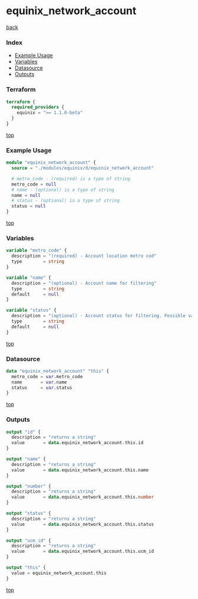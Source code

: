 # equinix_network_account

[back](../equinix.md)

### Index

- [Example Usage](#example-usage)
- [Variables](#variables)
- [Datasource](#datasource)
- [Outputs](#outputs)

### Terraform

```terraform
terraform {
  required_providers {
    equinix = ">= 1.1.0-beta"
  }
}
```

[top](#index)

### Example Usage

```terraform
module "equinix_network_account" {
  source = "./modules/equinix/d/equinix_network_account"

  # metro_code - (required) is a type of string
  metro_code = null
  # name - (optional) is a type of string
  name = null
  # status - (optional) is a type of string
  status = null
}
```

[top](#index)

### Variables

```terraform
variable "metro_code" {
  description = "(required) - Account location metro cod"
  type        = string
}

variable "name" {
  description = "(optional) - Account name for filtering"
  type        = string
  default     = null
}

variable "status" {
  description = "(optional) - Account status for filtering. Possible values are Active, Processing, Submitted, Staged"
  type        = string
  default     = null
}
```

[top](#index)

### Datasource

```terraform
data "equinix_network_account" "this" {
  metro_code = var.metro_code
  name       = var.name
  status     = var.status
}
```

[top](#index)

### Outputs

```terraform
output "id" {
  description = "returns a string"
  value       = data.equinix_network_account.this.id
}

output "name" {
  description = "returns a string"
  value       = data.equinix_network_account.this.name
}

output "number" {
  description = "returns a string"
  value       = data.equinix_network_account.this.number
}

output "status" {
  description = "returns a string"
  value       = data.equinix_network_account.this.status
}

output "ucm_id" {
  description = "returns a string"
  value       = data.equinix_network_account.this.ucm_id
}

output "this" {
  value = equinix_network_account.this
}
```

[top](#index)
